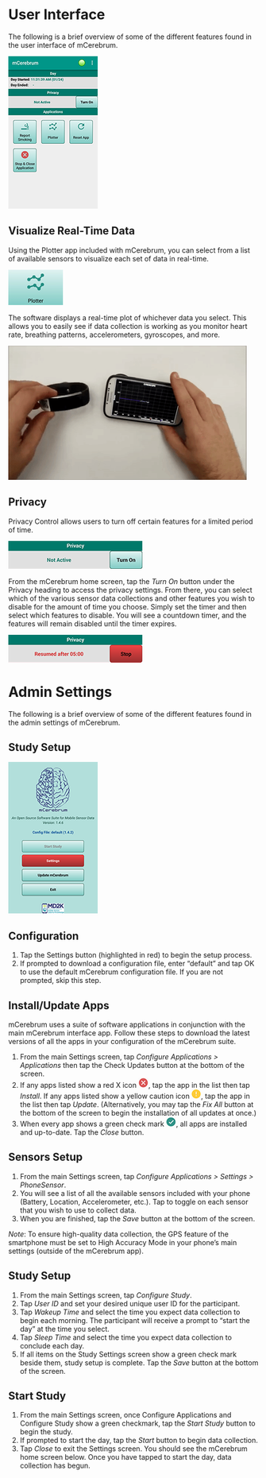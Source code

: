# User Interface
The following is a brief overview of some of the different features found in the user interface of mCerebrum.

![mCerebrum Home Screen](../img/mCerebrumHome.png)

## Visualize Real-Time Data
Using the Plotter app included with mCerebrum, you can select from a list of available sensors to visualize each set of data in real-time.

![plotter](../img/plotterButton.png)

The software displays a real-time plot of whichever data you select. This allows you to easily see if data collection is working as you monitor heart rate, breathing patterns, accelerometers, gyroscopes, and more.

![plotter demo](../img/gyroscopeGIF.gif)

## Privacy
Privacy Control allows users to turn off certain features for a limited period of time.

![privacy](../img/privacyActivate.png)

From the mCerebrum home screen, tap the *Turn On* button under the Privacy heading to access the privacy settings. From there, you can select which of the various sensor data collections and other features you wish to disable for the amount of time you choose. Simply set the timer and then select which features to disable. You will see a countdown timer, and the features will remain disabled until the timer expires.

![privacy timer](../img/privacySet.png)


# Admin Settings
The following is a brief overview of some of the different features found in the admin settings of mCerebrum.

## Study Setup

![mCerebrum Splash Screen](../img/mCerebrumSplashDefault.png)

## Configuration
1. Tap the Settings button (highlighted in red) to begin the setup process.
2. If prompted to download a configuration file, enter “default” and tap OK to use the default mCerebrum configuration file. If you are not prompted, skip this step.

## Install/Update Apps
mCerebrum uses a suite of software applications in conjunction with the main mCerebrum interface app. Follow these steps to download the latest versions of all the apps in your configuration of the mCerebrum suite.

1.	From the main Settings screen, tap *Configure Applications > Applications* then tap the Check Updates button at the bottom of the screen.
2.	If any apps listed show a red X icon ![red X icon](../img/redX.jpg), tap the app in the list then tap *Install*. If any apps listed show a yellow caution icon ![yellow caution icon](../img/yellowcaution.jpg), tap the app in the list then tap *Update*. (Alternatively, you may tap the *Fix All* button at the bottom of the screen to begin the installation of all updates at once.)
3.	When every app shows a green check mark ![green checkmark icon](../img/greencheckmark.jpg), all apps are installed and up-to-date. Tap the *Close* button.

## Sensors Setup
1.	From the main Settings screen, tap *Configure Applications > Settings > PhoneSensor*.
2.	You will see a list of all the available sensors included with your phone (Battery, Location, Accelerometer, etc.). Tap to toggle on each sensor that you wish to use to collect data.
3.	When you are finished, tap the *Save* button at the bottom of the screen.

*Note*: To ensure high-quality data collection, the GPS feature of the smartphone must be set to High Accuracy Mode in your phone’s main settings (outside of the mCerebrum app).

## Study Setup
1.	From the main Settings screen, tap *Configure Study*.
2.	Tap *User ID* and set your desired unique user ID for the participant.
3.	Tap *Wakeup Time* and select the time you expect data collection to begin each morning. The participant will receive a prompt to “start the day” at the time you select.
4.	Tap *Sleep Time* and select the time you expect data collection to conclude each day.
5.	If all items on the Study Settings screen show a green check mark beside them, study setup is complete.  Tap the *Save* button at the bottom of the screen.

## Start Study
1.	From the main Settings screen, once Configure Applications and Configure Study show a green checkmark, tap the *Start Study* button to begin the study.
2.	If prompted to start the day, tap the *Start* button to begin data collection.
3.	Tap *Close* to exit the Settings screen. You should see the mCerebrum home screen below. Once you have tapped to start the day, data collection has begun.
